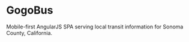 GogoBus
=======

Mobile-first AngularJS SPA serving local transit information for Sonoma County, California.
